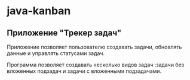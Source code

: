# java-kanban
## Приложение "Трекер задач"

Приложение позволяет пользователю создавать задачи, обновлять данные и управлять статусами задач.

Программа позволяет создавать несколько видов задач :задачи без вложенных подзадач и задачи с вложенными подзадачами.
